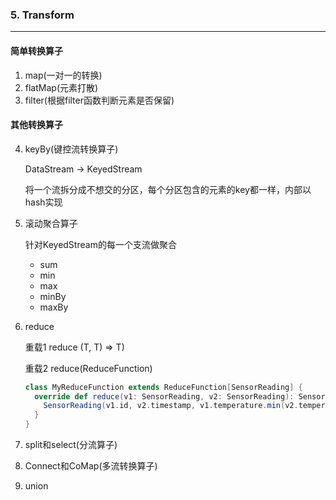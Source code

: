 ### 5. Transform

---

#### 简单转换算子

1. map(一对一的转换)
2. flatMap(元素打散)
3. filter(根据filter函数判断元素是否保留)

#### 其他转换算子

4. keyBy(键控流转换算子)

   DataStream -> KeyedStream

   将一个流拆分成不想交的分区，每个分区包含的元素的key都一样，内部以hash实现

5. 滚动聚合算子

   针对KeyedStream的每一个支流做聚合

   - sum
   - min
   - max
   - minBy
   - maxBy

6. reduce

   重载1 reduce (T, T) => T)

   重载2 reduce(ReduceFunction)

   ```scala
   class MyReduceFunction extends ReduceFunction[SensorReading] {
     override def reduce(v1: SensorReading, v2: SensorReading): SensorReading = {
       SensorReading(v1.id, v2.timestamp, v1.temperature.min(v2.temperature))
     }
   }
   ```

7. split和select(分流算子)

   

8. Connect和CoMap(多流转换算子)

9. union